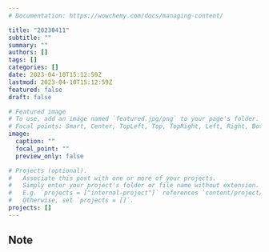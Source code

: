 ```yaml
---
# Documentation: https://wowchemy.com/docs/managing-content/

title: "20230411"
subtitle: ""
summary: ""
authors: []
tags: []
categories: []
date: 2023-04-10T15:12:59Z
lastmod: 2023-04-10T15:12:59Z
featured: false
draft: false

# Featured image
# To use, add an image named `featured.jpg/png` to your page's folder.
# Focal points: Smart, Center, TopLeft, Top, TopRight, Left, Right, BottomLeft, Bottom, BottomRight.
image:
  caption: ""
  focal_point: ""
  preview_only: false

# Projects (optional).
#   Associate this post with one or more of your projects.
#   Simply enter your project's folder or file name without extension.
#   E.g. `projects = ["internal-project"]` references `content/project/deep-learning/index.md`.
#   Otherwise, set `projects = []`.
projects: []
---
```


## Note

